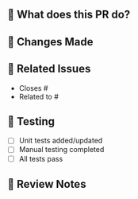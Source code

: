 ## 🎯 What does this PR do?

<!-- AI will fill this automatically -->

## 🔄 Changes Made

<!-- AI will fill this automatically -->

## 🔗 Related Issues

- Closes #
- Related to #

## 🧪 Testing

- [ ] Unit tests added/updated
- [ ] Manual testing completed
- [ ] All tests pass

## 📝 Review Notes

<!-- AI will fill this automatically -->
